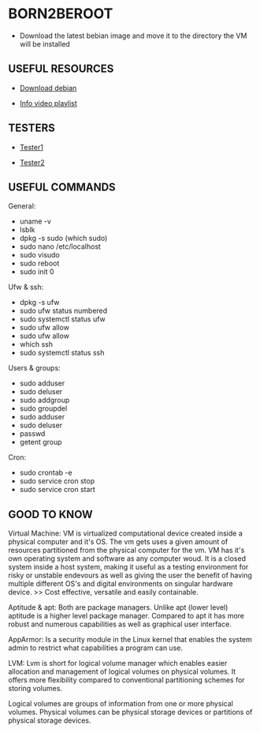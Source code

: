 # BORN2BEROOT

- Download the latest bebian image and move it to the directory the VM will be installed
 
## USEFUL RESOURCES

- [Download debian](https://www.debian.org/download)

- [Info video playlist](https://www.youtube.com/playlist?list=PLAoA-usw1t-4sIlwNXKS2RIn0ZBx4VQhn)

## TESTERS

- [Tester1](https://github.com/gemartin99/Born2beroot-Tester)

- [Tester2](https://github.com/highrulez/Born2BeRoot-Tester)

## USEFUL COMMANDS

General:
- uname -v
- lsblk
- dpkg -s sudo (which sudo)
- sudo nano /etc/localhost
- sudo visudo
- sudo reboot
- sudo init 0

Ufw & ssh:
- dpkg -s ufw
- sudo ufw status numbered
- sudo systemctl status ufw
- sudo ufw allow <port>
- sudo ufw allow <port num>
- which ssh
- sudo systemctl status ssh

Users & groups:
- sudo adduser <username>
- sudo deluser <user>
- sudo addgroup <groupname>
- sudo groupdel <group>
- sudo adduser <user> <group>
- sudo deluser <user> <group>
- passwd <username>
- getent group <group>

Cron:
- sudo crontab -e
- sudo service cron stop
- sudo service cron start

## GOOD TO KNOW

Virtual Machine:
VM is virtualized computational device created inside a physical computer and it's OS. The vm gets uses a given amount of resources partitioned from the physical computer for the vm. VM has it's own operating system and software as any computer woud. It is a closed system inside a host system, making it useful as a testing environment for risky or unstable endevours as well as giving the user the benefit of having multiple different OS's and digital environments on singular hardware device. >> Cost effective, versatile and easily containable.

Aptitude & apt:
Both are package managers. Unlike apt (lower level) aptitude is a higher level package manager. Compared to apt it has more robust and numerous capabilities as well as graphical user interface.

AppArmor:
Is a security module in the Linux kernel that enables the system admin to restrict what capabilities a program can use.

LVM:
Lvm is short for logical volume manager which enables easier allocation and management of logical volumes on physical volumes. It offers more flexibility compared to conventional partitioning schemes for storing volumes.

Logical volumes are groups of information from one or more physical volumes. Physical volumes can be physical storage devices or partitions of physical storage devices.